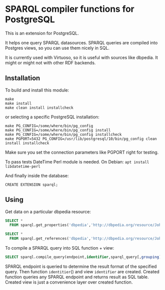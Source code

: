 SPARQL compiler functions  for PostgreSQL
=======================================

This is an extension for PostgreSQL. 

It helps one query SPARQL datasources.
SPARQL queries are compiled into Postgres views, so you can use them nicely in SQL.

It is currently used with Virtuoso, so it is useful with sources like dbpedia.
It might or might not with other RDF backends.

Installation
------------

To build and install this module:

    make
    make install
    make clean install installcheck

or selecting a specific PostgreSQL installation:

    make PG_CONFIG=/some/where/bin/pg_config
    make PG_CONFIG=/some/where/bin/pg_config install
    make PG_CONFIG=/some/where/bin/pg_config installcheck
    make PGPORT=5432 PG_CONFIG=/usr/lib/postgresql/10/bin/pg_config clean install installcheck

Make sure you set the connection parameters like PGPORT right for testing.

To pass tests DateTime Perl module is needed. On Debian: `apt install libdatetime-perl`

And finally inside the database:

    CREATE EXTENSION sparql;

Using
-----

Get data on a particular dbpedia resource:

```sql
SELECT * 
  FROM sparql.get_properties('dbpedia','http://dbpedia.org/resource/Johann_Sebastian_Bach');

SELECT * 
  FROM sparql.get_references('dbpedia','http://dbpedia.org/resource/Johann_Sebastian_Bach');
```

To compile a SPARQL query into SQL function + view:

```sql
SELECT sparql.compile_query(endpoint,identifier,sparql_query[,grouping]);
```

SPARQL endpoint is queried to determine the result format of the specified query.
Then function `identitier`() and view `identifier` are created.
Created function queries any SPARQL endpoint and returns result as SQL table.
Created view is just a convenience layer over created function.

